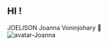 <div class="my-4">
    <div class="card-row">
        <div class="card-1 card">
            <h2>HI !</h2>
            <span>JOELISON Joanna Voninjohary 👋</span>
        </div>
        <div class="card-2 card">
            <img src = "https://github.com/user-attachments/assets/f16950a4-b218-4202-a778-4d98a36a6551" alt="avatar-Joanna" class="avatar">
        </div>
    </div>
</div>
